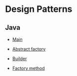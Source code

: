 # Design Patterns
## Java

* [Main](src/main/java/org/designpatterns/Main.java)

* [Abstract factory](src/main/java/org/designpatterns/abstract_factory)

* [Builder](src/main/java/org/designpatterns/builder)

* [Factory method](src/main/java/org/designpatterns/factory_method)